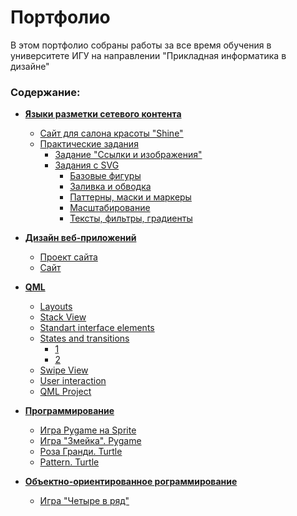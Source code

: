 # Портфолио

В этом портфолио собраны работы за все время обучения в университете ИГУ на направлении "Прикладная информатика в дизайне"

### Содержание:
- **[Языки разметки сетевого контента](https://github.com/ktoropova17/Portfolio/tree/main/Network%20content%20markup%20languages)**
    - [Сайт для салона красоты "Shine"](https://github.com/ktoropova17/Portfolio/tree/main/Network%20content%20markup%20languages/Shine%20Website)
    - [Практические задания](https://github.com/ktoropova17/Portfolio/tree/main/Network%20content%20markup%20languages/Practice%20tasks)
        - [Задание "Ссылки и изображения"](https://github.com/ktoropova17/Portfolio/tree/main/Network%20content%20markup%20languages/Practice%20tasks/Links%20and%20images)
        - [Задания с SVG](https://github.com/ktoropova17/Portfolio/tree/main/Network%20content%20markup%20languages/Practice%20tasks/SVG)
            - [Базовые фигуры](https://github.com/ktoropova17/Portfolio/tree/main/Network%20content%20markup%20languages/Practice%20tasks/SVG/Base%20Figures)
            - [Заливка и обводка](https://github.com/ktoropova17/Portfolio/tree/main/Network%20content%20markup%20languages/Practice%20tasks/SVG/Fill%20and%20Stroke)
            - [Паттерны, маски и маркеры](https://github.com/ktoropova17/Portfolio/tree/main/Network%20content%20markup%20languages/Practice%20tasks/SVG/Patterns%2C%20masks%20and%20markers)
            - [Масштабирование](https://github.com/ktoropova17/Portfolio/tree/main/Network%20content%20markup%20languages/Practice%20tasks/SVG/Scaling)
            - [Тексты, фильтры, градиенты](https://github.com/ktoropova17/Portfolio/tree/main/Network%20content%20markup%20languages/Practice%20tasks/SVG/Text%2C%20filters%20and%20gradients)


- **[Дизайн веб-приложений](https://github.com/ktoropova17/Portfolio/tree/main/Design%20web%20apps)**
    - [Проект сайта](https://github.com/ktoropova17/Portfolio/tree/main/Design%20web%20apps/Project%20website)
    - [Сайт](https://github.com/ktoropova17/Portfolio/tree/main/Design%20web%20apps/Website)

- **[QML](https://github.com/ktoropova17/Portfolio/tree/main/QML)**
    - [Layouts](https://github.com/ktoropova17/Portfolio/tree/main/QML/Layouts)
    - [Stack View](https://github.com/ktoropova17/Portfolio/tree/main/QML/Stack%20View)
    - [Standart interface elements](https://github.com/ktoropova17/Portfolio/tree/main/QML/Standard%20interface%20elements)
    - [States and transitions](https://github.com/ktoropova17/Portfolio/tree/main/QML/States%20and%20transitions)
        - [1](https://github.com/ktoropova17/Portfolio/tree/main/QML/Standard%20interface%20elements/1)
        - [2](https://github.com/ktoropova17/Portfolio/tree/main/QML/Standard%20interface%20elements/2)
    - [Swipe View](https://github.com/ktoropova17/Portfolio/tree/main/QML/Swipe%20View)
    - [User interaction](https://github.com/ktoropova17/Portfolio/tree/main/QML/User%20interaction)
    - [QML Project](https://github.com/ktoropova17/Portfolio/tree/main/QML/User%20interaction)


- **[Программирование](https://github.com/ktoropova17/Portfolio/tree/main/QML)**
    - [Игра Pygame на Sprite](https://github.com/ktoropova17/Portfolio/tree/main/QML/Layouts)
    - [Игра "Змейка". Pygame](https://github.com/ktoropova17/Portfolio/tree/main/QML/Stack%20View)
    - [Роза Гранди. Turtle](https://github.com/ktoropova17/Portfolio/tree/main/QML/Standard%20interface%20elements)
    - [Pattern. Turtle](https://github.com/ktoropova17/Portfolio/tree/main/QML/States%20and%20transitions)


- **[Объектно-ориентированное рограммирование](https://github.com/ktoropova17/Portfolio/tree/main/QML)**
    - [Игра "Четыре в ряд"](https://github.com/ktoropova17/Portfolio/tree/main/QML/Layouts)
